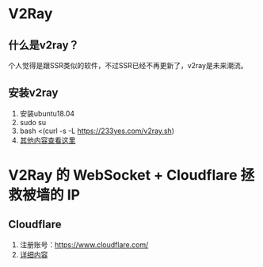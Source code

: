 # V2Ray

## 什么是v2ray？

个人觉得是跟SSR类似的软件，不过SSR已经不再更新了，v2ray是未来潮流。

## 安装v2ray

1. 安装ubuntu18.04
2. sudo su
3. bash <(curl -s -L https://233yes.com/v2ray.sh)
4. [其他内容查看这里](https://233yes.com/post/2/)

# V2Ray 的 WebSocket  + Cloudflare 拯救被墙的 IP

## Cloudflare

1. 注册账号：https://www.cloudflare.com/
2. [详细内容](https://233yes.com/post/5/)

